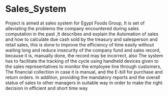 # Sales_System
Project is aimed at sales system for Egypt Foods Group, It is set of
alleviating the problems the company encountered during sales computation in the
past ,It describes and explain the Automation of sales and how to calculate due
cash sold by the treasury and salesperson and retail sales, this is done to improve
the efficiency of time easily without waiting long and reduce insecurity of the
company fund and sales record, because it is, manually done, the record may be
incorrect, also The system has to facilitate the tracking of the cycle using handheld
devices given to the sales representatives to monitor the employee line through
customers, The financial collection in case it is manual, and the E-bill for purchase
and return orders. In addition, providing the mandatory reports and the overall
status of sales to other managers in suitable way in order to make the right decision
in efficient and short time way
